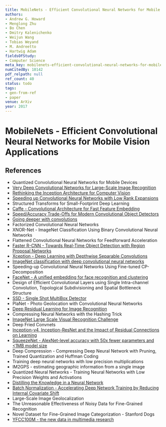 ```yaml
---
title: MobileNets - Efficient Convolutional Neural Networks for Mobile Vision Applications
authors:
- Andrew G. Howard
- Menglong Zhu
- Bo Chen
- Dmitry Kalenichenko
- Weijun Wang
- Tobias Weyand
- M. Andreetto
- Hartwig Adam
fieldsOfStudy:
- Computer Science
meta_key: mobilenets-efficient-convolutional-neural-networks-for-mobile-vision-applications
numCitedBy: 10142
pdf_relpath: null
ref_count: 40
status: todo
tags:
- gen-from-ref
- paper
venue: ArXiv
year: 2017
---
```


# MobileNets - Efficient Convolutional Neural Networks for Mobile Vision Applications

## References

- Quantized Convolutional Neural Networks for Mobile Devices
- [Very Deep Convolutional Networks for Large-Scale Image Recognition](./very-deep-convolutional-networks-for-large-scale-image-recognition.md)
- [Rethinking the Inception Architecture for Computer Vision](./rethinking-the-inception-architecture-for-computer-vision.md)
- [Speeding up Convolutional Neural Networks with Low Rank Expansions](./speeding-up-convolutional-neural-networks-with-low-rank-expansions.md)
- Structured Transforms for Small-Footprint Deep Learning
- [Caffe - Convolutional Architecture for Fast Feature Embedding](./caffe-convolutional-architecture-for-fast-feature-embedding.md)
- [Speed/Accuracy Trade-Offs for Modern Convolutional Object Detectors](./speed-accuracy-trade-offs-for-modern-convolutional-object-detectors.md)
- [Going deeper with convolutions](./going-deeper-with-convolutions.md)
- Factorized Convolutional Neural Networks
- XNOR-Net - ImageNet Classification Using Binary Convolutional Neural Networks
- Flattened Convolutional Neural Networks for Feedforward Acceleration
- [Faster R-CNN - Towards Real-Time Object Detection with Region Proposal Networks](./faster-r-cnn-towards-real-time-object-detection-with-region-proposal-networks.md)
- [Xception - Deep Learning with Depthwise Separable Convolutions](./xception-deep-learning-with-depthwise-separable-convolutions.md)
- [ImageNet classification with deep convolutional neural networks](./imagenet-classification-with-deep-convolutional-neural-networks.md)
- Speeding-up Convolutional Neural Networks Using Fine-tuned CP-Decomposition
- [FaceNet - A unified embedding for face recognition and clustering](./facenet-a-unified-embedding-for-face-recognition-and-clustering.md)
- Design of Efficient Convolutional Layers using Single Intra-channel Convolution, Topological Subdivisioning and Spatial Bottleneck Structure
- [SSD - Single Shot MultiBox Detector](./ssd-single-shot-multibox-detector.md)
- PlaNet - Photo Geolocation with Convolutional Neural Networks
- [Deep Residual Learning for Image Recognition](./deep-residual-learning-for-image-recognition.md)
- Compressing Neural Networks with the Hashing Trick
- [ImageNet Large Scale Visual Recognition Challenge](./imagenet-large-scale-visual-recognition-challenge.md)
- Deep Fried Convnets
- [Inception-v4, Inception-ResNet and the Impact of Residual Connections on Learning](./inception-v4-inception-resnet-and-the-impact-of-residual-connections-on-learning.md)
- [SqueezeNet - AlexNet-level accuracy with 50x fewer parameters and <1MB model size](./squeezenet-alexnet-level-accuracy-with-50x-fewer-parameters-and-1mb-model-size.md)
- Deep Compression - Compressing Deep Neural Network with Pruning, Trained Quantization and Huffman Coding
- Training deep neural networks with low precision multiplications
- IM2GPS - estimating geographic information from a single image
- Quantized Neural Networks - Training Neural Networks with Low Precision Weights and Activations
- [Distilling the Knowledge in a Neural Network](./distilling-the-knowledge-in-a-neural-network.md)
- [Batch Normalization - Accelerating Deep Network Training by Reducing Internal Covariate Shift](./batch-normalization-accelerating-deep-network-training-by-reducing-internal-covariate-shift.md)
- Large-Scale Image Geolocalization
- The Unreasonable Effectiveness of Noisy Data for Fine-Grained Recognition
- Novel Dataset for Fine-Grained Image Categorization - Stanford Dogs
- [YFCC100M - the new data in multimedia research](./yfcc100m-the-new-data-in-multimedia-research.md)
